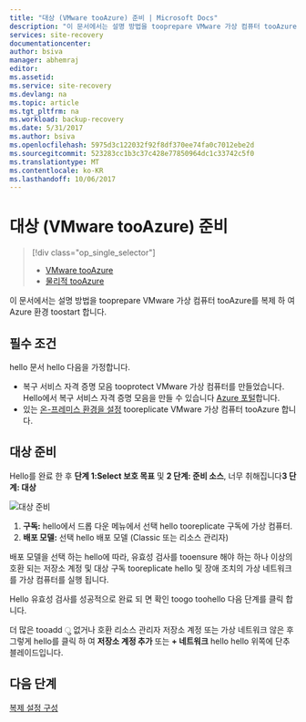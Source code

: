 ```yaml
---
title: "대상 (VMware tooAzure) 준비 | Microsoft Docs"
description: "이 문서에서는 설명 방법을 tooprepare VMware 가상 컴퓨터 tooAzure를 복제 하 여 Azure 환경 toostart 합니다."
services: site-recovery
documentationcenter: 
author: bsiva
manager: abhemraj
editor: 
ms.assetid: 
ms.service: site-recovery
ms.devlang: na
ms.topic: article
ms.tgt_pltfrm: na
ms.workload: backup-recovery
ms.date: 5/31/2017
ms.author: bsiva
ms.openlocfilehash: 5975d3c122032f92f8df370ee74fa0c7012ebe2d
ms.sourcegitcommit: 523283cc1b3c37c428e77850964dc1c33742c5f0
ms.translationtype: MT
ms.contentlocale: ko-KR
ms.lasthandoff: 10/06/2017
---
```

# <a name="prepare-target-vmware-tooazure"></a>대상 (VMware tooAzure) 준비
> [!div class="op_single_selector"]
> * [VMware tooAzure](./site-recovery-prepare-target-vmware-to-azure.md)
> * [물리적 tooAzure](./site-recovery-prepare-target-physical-to-azure.md)

이 문서에서는 설명 방법을 tooprepare VMware 가상 컴퓨터 tooAzure를 복제 하 여 Azure 환경 toostart 합니다.

## <a name="prerequisites"></a>필수 조건

hello 문서 hello 다음을 가정합니다.
- 복구 서비스 자격 증명 모음 tooprotect VMware 가상 컴퓨터를 만들었습니다. Hello에서 복구 서비스 자격 증명 모음을 만들 수 있습니다 [Azure 포털](http://portal.azure.com "Azure 포털")합니다.
- 있는 [온-프레미스 환경을 설정](./site-recovery-set-up-vmware-to-azure.md) tooreplicate VMware 가상 컴퓨터 tooAzure 합니다.

## <a name="prepare-target"></a>대상 준비

Hello를 완료 한 후 **단계 1:Select 보호 목표** 및 **2 단계: 준비 소스**, 너무 취해집니다**3 단계: 대상**

![대상 준비](./media/site-recovery-prepare-target-vmware-to-azure/prepare-target-vmware-to-azure.png)

1. **구독:** hello에서 드롭 다운 메뉴에서 선택 hello tooreplicate 구독에 가상 컴퓨터.
2. **배포 모델:** 선택 hello 배포 모델 (Classic 또는 리소스 관리자)

배포 모델을 선택 하는 hello에 따라, 유효성 검사를 tooensure 해야 하는 하나 이상의 호환 되는 저장소 계정 및 대상 구독 tooreplicate hello 및 장애 조치의 가상 네트워크를 가상 컴퓨터를 실행 됩니다.

Hello 유효성 검사를 성공적으로 완료 되 면 확인 toogo toohello 다음 단계를 클릭 합니다.

더 많은 tooadd ु 없거나 호환 리소스 관리자 저장소 계정 또는 가상 네트워크 않은 후 그렇게 hello를 클릭 하 여 **저장소 계정 추가** 또는 **+ 네트워크** hello hello 위쪽에 단추 블레이드입니다.

## <a name="next-steps"></a>다음 단계
[복제 설정 구성](./site-recovery-setup-replication-settings-vmware.md)
